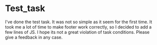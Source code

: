 # Test_task
I've done the test task. It was not so simple as it seem for the first time. It took me a lot of time to make footer work correctly,
 so I decided to add a few lines of JS. I hope its not a great violation of task conditions. 
Please give a feedback in any case.
